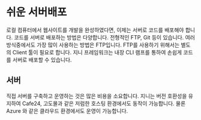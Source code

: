 # 쉬운 서버배포
로컬 컴퓨터에서 웹사이트를 개발을 완성하였다면, 이제는 서버로 코드를 배포해야 합니다. 코드를 서버로 배포하는 방법은 다양합니다. 전형적인 FTP, Git 등이 있습니다.
여러 방식중에서도 가장 많이 사용하는 방법은 FTP입니다. FTP를 사용하기 위해서는 별도의 Client 툴이 필요로 합니다.
지니 프레임워크는 내장 CLI 램프를 통하여 손쉽게 코드를 서버로 배포할 수 있습니다.


## 서버
직접 서버를 구축하고 운영하는 것은 많은 비용을 소요합니다. 지니는 버전 호환성을 유지하여 Cafe24, 고도몰과 같은 저럼한 호스팅 환경에서도 동작이 가능합니다.
물론 Azure 와 같은 클라우드 환경에서도 운영이 가능합니다.
